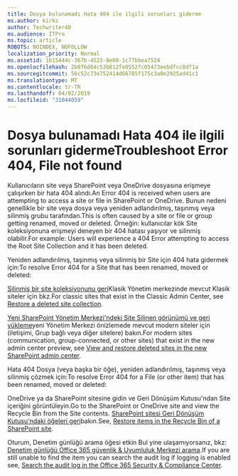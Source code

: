 ```yaml
---
title: Dosya bulunamadı Hata 404 ile ilgili sorunları giderme
ms.author: kirks
author: Techwriter40
ms.audience: ITPro
ms.topic: article
ROBOTS: NOINDEX, NOFOLLOW
localization_priority: Normal
ms.assetid: 1b15444c-367b-4523-8e08-1c77bbea7524
ms.openlocfilehash: 2b0f6d84c53b812fe0552fc05473eebdfcc8d71a
ms.sourcegitcommit: 56c52c73e752414d66785f175c3a0e2925ad41c1
ms.translationtype: MT
ms.contentlocale: tr-TR
ms.lasthandoff: 04/02/2019
ms.locfileid: "31044059"
---
```

# <a name="troubleshoot-error-404-file-not-found"></a><span data-ttu-id="e7962-102">Dosya bulunamadı Hata 404 ile ilgili sorunları giderme</span><span class="sxs-lookup"><span data-stu-id="e7962-102">Troubleshoot Error 404, File not found</span></span>

<span data-ttu-id="e7962-103">Kullanıcıların site veya SharePoint veya OneDrive dosyasına erişmeye çalışırken bir hata 404 alındı.</span><span class="sxs-lookup"><span data-stu-id="e7962-103">An Error 404 is received when users are attempting to access a site or file in SharePoint or OneDrive.</span></span> <span data-ttu-id="e7962-104">Bunun nedeni genellikle bir site veya dosya veya yeniden adlandırılmış, taşınmış veya silinmiş grubu tarafından.</span><span class="sxs-lookup"><span data-stu-id="e7962-104">This is often caused by a site or file or group getting renamed, moved or deleted.</span></span> <span data-ttu-id="e7962-105">Örneğin: kullanıcılar kök Site koleksiyonuna erişmeyi deneyen bir 404 hatası yaşıyor ve silinmiş olabilir.</span><span class="sxs-lookup"><span data-stu-id="e7962-105">For example: Users will experience a 404 Error attempting to access the Root Site Collection and it has been deleted.</span></span>

<span data-ttu-id="e7962-106">Yeniden adlandırılmış, taşınmış veya silinmiş bir Site için 404 hata gidermek için:</span><span class="sxs-lookup"><span data-stu-id="e7962-106">To resolve Error 404 for a Site that has been renamed, moved or deleted:</span></span>

<span data-ttu-id="e7962-107">[Silinmiş bir site koleksiyonunu geri](https://docs.microsoft.com/en-us/sharepoint/restore-deleted-site-collection)Klasik Yönetim merkezinde mevcut Klasik siteler için bkz.</span><span class="sxs-lookup"><span data-stu-id="e7962-107">For classic sites that exist in the Classic Admin Center, see [Restore a deleted site collection](https://docs.microsoft.com/en-us/sharepoint/restore-deleted-site-collection).</span></span>


<span data-ttu-id="e7962-108">[Yeni SharePoint Yönetim Merkezi'ndeki Site Silinen görünümü ve geri yükleme](https://docs.microsoft.com/en-us/sharepoint/restore-deleted-site-collection)yeni Yönetim Merkezi önizlemede mevcut modern siteler için (iletişimi, Grup bağlı veya diğer sitelere) bakın.</span><span class="sxs-lookup"><span data-stu-id="e7962-108">For modern sites (communication, group-connected, or other sites) that exist in the new admin center preview, see [View and restore deleted sites in the new SharePoint admin center](https://docs.microsoft.com/en-us/sharepoint/restore-deleted-site-collection).</span></span>

<span data-ttu-id="e7962-109">Hata 404 Dosya (veya başka bir öğe), yeniden adlandırılmış, taşınmış veya silinmiş çözmek için:</span><span class="sxs-lookup"><span data-stu-id="e7962-109">To resolve Error 404 for a File (or other item) that has been renamed, moved or deleted:</span></span>

<span data-ttu-id="e7962-110">OneDrive ya da SharePoint sitesine gidin ve Geri Dönüşüm Kutusu'ndan Site içeriğini görüntüleyin.</span><span class="sxs-lookup"><span data-stu-id="e7962-110">Go to the SharePoint or OneDrive site and view the Recycle Bin from the Site contents.</span></span> <span data-ttu-id="e7962-111">[SharePoint sitesi Geri Dönüşüm Kutusu'ndaki öğeleri geri](https://support.office.com/en-us/article/Restore-items-in-the-Recycle-Bin-of-a-SharePoint-site-6df466b6-55f2-4898-8d6e-c0dff851a0be#ID0EAADAAA=Online)bakın.</span><span class="sxs-lookup"><span data-stu-id="e7962-111">See, [Restore items in the Recycle Bin of a SharePoint site](https://support.office.com/en-us/article/Restore-items-in-the-Recycle-Bin-of-a-SharePoint-site-6df466b6-55f2-4898-8d6e-c0dff851a0be#ID0EAADAAA=Online).</span></span>

<span data-ttu-id="e7962-112">Oturum, Denetim günlüğü arama öğesi etkin Bul yine ulaşamıyorsanız, bkz: [Denetim günlüğü Office 365 güvenlik & Uyumluluk Merkezi arama](https://docs.microsoft.com/en-us/office365/securitycompliance/search-the-audit-log-in-security-and-compliance?redirectSourcePath=%252fclient%252fsearch-the-audit-log-in-the-office-365-security-compliance-center-0d4d0f35-390b-4518-800e-0c7ec95e946c).</span><span class="sxs-lookup"><span data-stu-id="e7962-112">If you are still unable to find the item you can search the audit log if logging is enabled see, [Search the audit log in the Office 365 Security & Compliance Center](https://docs.microsoft.com/en-us/office365/securitycompliance/search-the-audit-log-in-security-and-compliance?redirectSourcePath=%252fclient%252fsearch-the-audit-log-in-the-office-365-security-compliance-center-0d4d0f35-390b-4518-800e-0c7ec95e946c).</span></span>
